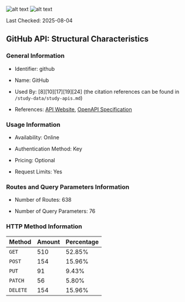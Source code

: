 ![alt text](https://img.shields.io/badge/OpenAPI_Specification-Valid-brightgreen.svg) ![alt text](https://img.shields.io/badge/Server_URL-Valid-brightgreen.svg)

Last Checked: 2025-08-04

## GitHub API: Structural Characteristics

### General Information

- Identifier: github

- Name: GitHub

- Used By: [8][10][17][19][24] (the citation references can be found in `/study-data/study-apis.md`)

- References: [API Website](https://docs.github.com/en/rest), [OpenAPI Specification](https://github.com/github/rest-api-description)

### Usage Information

- Availability: Online

- Authentication Method: Key

- Pricing: Optional

- Request Limits: Yes

### Routes and Query Parameters Information

- Number of Routes: 638

- Number of Query Parameters: 76

### HTTP Method Information

| Method | Amount | Percentage |
|--------|--------|------------|
| `GET` | 510 | 52.85% |
| `POST` | 154 | 15.96% |
| `PUT` | 91 | 9.43% |
| `PATCH` | 56 | 5.80% |
| `DELETE` | 154 | 15.96% |
